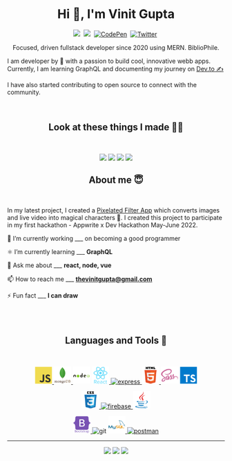 <h1 align="center">Hi 👋, I'm Vinit Gupta</h1>

<p align="center">
<a href="https://thevinitgupta.me/"><img src="https://img.shields.io/badge/PORTFOLIO-E0DE3D?style=for-the-badge&logoColor=white alt="Portfolio" /></a>&nbsp;
<a href="https://dev.to/thevinitgupta"><img src="https://img.shields.io/badge/dev.to-030303?style=for-the-badge&logo=dev.to&logoColor=white alt="Dev.to" /></a>&nbsp;
<a href="https://leetcode.com/thevinitgupta"><img src="https://img.shields.io/badge/Leetcode-000000?style=for-the-badge&logo=leetcode&logoColor=#FFA116" alt="CodePen" /></a>&nbsp;
<a href="https://www.linkedin.com/in/thevinitgupta/"><img src="https://img.shields.io/badge/Linkedin-024991?style=for-the-badge&logo=linkedin&logoColor=white" alt="Twitter" /></a>&nbsp;
</p>
<p align="center">Focused, driven fullstack developer since 2020 using MERN. BiblioPhile.</p>
<p>I am developer by 💙 with a passion to build cool, innovative webb apps. Currently, I am learning GraphQL and documenting my journey on <a href="https://dev.to/thevinitgupta">Dev.to ✍</a></p>
<p>I have also started contributing to open source to connect with the community.</p>
<br />

<h2 align="center">Look at these things I made 👨‍💻</h2>
<br />


<p align="center">
<img src="https://github-readme-stats.vercel.app/api/pin/?username=thevinitgupta&repo=Pigshell&theme=radical"/>
<img src="https://github-readme-stats.vercel.app/api/pin/?username=thevinitgupta&repo=MovieFling&theme=radical"/>
<img src="https://github-readme-stats.vercel.app/api/pin/?username=thevinitgupta&repo=Typr&theme=radical"/>
<img src="https://github-readme-stats.vercel.app/api/pin/?username=thevinitgupta&repo=DSA-Javascript&theme=radical"/>
</p>

<h2 align="center">About me 😇</h2>
<br />

<p>In my latest project, I created a <a href="https://github.com/thevinitgupta/Pigshell">Pixelated Filter App</a> which converts images and live video into magical characters 🤳. I created this project to participate in my first hackathon - Appwrite x Dev Hackathon May-June 2022. </p>

 💪 I’m currently working ___ on becoming a good programmer

 ⚛ I’m currently learning ___ **GraphQL**

 💬 Ask me about ___ **react, node, vue**

 📫 How to reach me ___ **thevinitgupta@gmail.com**

 ⚡ Fun fact ___ **I can draw**
 
 <br /> <br />


<h2 align="center">Languages and Tools 🔨</h2>
<br />

<p align="center"> <a href="https://developer.mozilla.org/en-US/docs/Web/JavaScript" target="_blank"> <img src="https://raw.githubusercontent.com/devicons/devicon/master/icons/javascript/javascript-original.svg" alt="javascript" width="40" height="40"/> </a> <a href="https://www.mongodb.com/" target="_blank"> <img src="https://raw.githubusercontent.com/devicons/devicon/master/icons/mongodb/mongodb-original-wordmark.svg" alt="mongodb" width="40" height="40"/> </a> 
<img src="https://raw.githubusercontent.com/devicons/devicon/master/icons/nodejs/nodejs-original-wordmark.svg" alt="nodejs" width="40" height="40"/> </a> <a href="https://reactjs.org/" target="_blank"> <img src="https://raw.githubusercontent.com/devicons/devicon/master/icons/react/react-original-wordmark.svg" alt="react" width="40" height="40"/> </a> <a href="https://expressjs.com" target="_blank"> <img src="https://github.com/MarioTerron/logo-images/blob/master/logos/expressjs.png" alt="express" width="50" height="30"/> </a> <a href="https://sass-lang.com" target="_blank"> <a href="https://www.w3.org/html/" target="_blank"> <img src="https://raw.githubusercontent.com/devicons/devicon/master/icons/html5/html5-original-wordmark.svg" alt="html5" width="40" height="40"/> </a> <img src="https://raw.githubusercontent.com/devicons/devicon/master/icons/sass/sass-original.svg" alt="sass" width="40" height="40"/> </a> <a href="https://www.typescriptlang.org/" target="_blank"> <img src="https://raw.githubusercontent.com/devicons/devicon/master/icons/typescript/typescript-original.svg" alt="typescript" width="40" height="40"/> </a> </br>
  
<p align="center">  <a href="https://www.w3schools.com/css/" target="_blank"> <img src="https://raw.githubusercontent.com/devicons/devicon/master/icons/css3/css3-original-wordmark.svg" alt="css3" width="40" height="40"/> </a>  <a href="https://firebase.google.com/" target="_blank"> <img src="https://www.vectorlogo.zone/logos/firebase/firebase-icon.svg" alt="firebase" width="40" height="40"/> </a> <a href="https://git-scm.com/" target="_blank">  <a href="https://www.java.com" target="_blank"> <img src="https://raw.githubusercontent.com/devicons/devicon/master/icons/java/java-original.svg" alt="java" width="40" height="40"/> </a>
<p align="center"> <a href="https://getbootstrap.com" target="_blank"> <img src="https://raw.githubusercontent.com/devicons/devicon/master/icons/bootstrap/bootstrap-plain-wordmark.svg" alt="bootstrap" width="40" height="40"/> </a>  <a><img src="https://www.vectorlogo.zone/logos/git-scm/git-scm-icon.svg" alt="git" width="40" height="40"/> </a> <a href="https://www.mysql.com/" target="_blank"> <img src="https://raw.githubusercontent.com/devicons/devicon/master/icons/mysql/mysql-original-wordmark.svg" alt="mysql" width="40" height="40"/> </a> <a href="https://postman.com" target="_blank"> <img src="https://www.vectorlogo.zone/logos/getpostman/getpostman-icon.svg" alt="postman" width="40" height="40"/> </a> </p>

<hr />

<p align="center">

<img src="https://github-readme-streak-stats.herokuapp.com/?user=thevinitgupta&show_icons=true&theme=radical"/>

<img src="https://github-readme-stats.vercel.app/api/top-langs/?username=thevinitgupta&layout=compact&show_icons=true&theme=radical"/>

<img src="https://github-readme-stats.vercel.app/api?username=thevinitgupta&show_icons=true&theme=radical"/>


</p>



